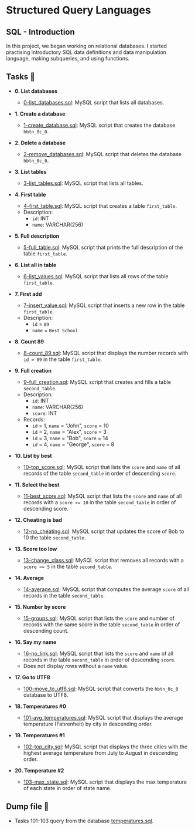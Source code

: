 # Structured Query Languages

## SQL - Introduction

In this project, we began working on relational databases. I started practising introductory SQL data definitions and data manipulation language, making subqueries, and using functions.

## Tasks :page_with_curl:

* **0. List databases**
  * [0-list_databases.sql](./0-list_databases.sql): MySQL script that lists all databases.

* **1. Create a database**
  * [1-create_database.sql](./1-create_database.sql): MySQL script that creates the database `hbtn_0c_0`.
  
* **2. Delete a database**
  * [2-remove_databases.sql](./2-remove_databases.sql): MySQL script that deletes the database `hbtn_0c_0`.

* **3. List tables**
  * [3-list_tables.sql](./3-list_tables.sql): MySQL script that lists all tables.
  
* **4. First table**
  * [4-first_table.sql](./4-first_table.sql): MySQL script that creates a table `first_table`.
  * Description:
    * `id`: INT
    * `name`: VARCHAR(256)

* **5. Full description**
  * [5-full_table.sql](./5-full_table.sql): MySQL script that prints the full description of the table `first_table`.
  
* **6. List all in table**
  * [6-list_values.sql](./6-list_values.sql): MySQL script that lists all rows of the table
  `first_table`.

* **7. First add**
  * [7-insert_value.sql](./7-insert_value.sql): MySQL script that inserts a new row in the table `first_table`.
  * Description:
    * `id` = `89`
    * `name` = `Best School`

* **8. Count 89**
  * [8-count_89.sql](./8-count_89.sql): MySQL script that displays the number records with `id = 89` in the table `first_table`.

* **9. Full creation**
  * [9-full_creation.sql](./9-full_creation.sql): MySQL script that creates and fills a table `second_table`.
  * Description:
    * `id`: INT
    * `name`: VARCHAR(256)
    * `score`: INT
  * Records:
    * `id` = 1, `name` = "John", `score` = 10
    * `id` = 2, `name` = "Alex", `score` = 3
    * `id` = 3, `name` = "Bob", `score` = 14
    * `id` = 4, `name` = "George", `score` = 8

* **10. List by best**
  * [10-top_score.sql](./10-top_score.sql): MySQL script that lists the `score` and `name` of all records of the table `second_table` in order of descending `score`.

* **11. Select the best**
  * [11-best_score.sql](./11-best_score.sql): MySQL script that lists the `score` and `name` of all records with a `score >= 10` in the table `second_table` in order of descending score.

* **12. Cheating is bad**
  * [12-no_cheating.sql](./12-no_cheating.sql): MySQL script that updates the score of Bob to 10 the table `second_table`.

* **13. Score too low**
  * [13-change_class.sql](./13-change_class.sql): MySQL script that removes all records with a `score <= 5` in the table `second_table`.

* **14. Average**
  * [14-average.sql](./14-average.sql): MySQL script that computes the average `score` of all records in the table `second_table`.

* **15. Number by score**
  * [15-groups.sql](./15-groups.sql): MySQL script that lists the `score` and number of records with the same score in the table `second_table` in order of descending count.

* **16. Say my name**
  * [16-no_link.sql](./16-no_link.sql): MySQL script that lists the `score` and `name` of all records in the table `second_table` in order of descending `score`.
  * Does not display rows without a `name` value.

* **17. Go to UTF8**
  * [100-move_to_utf8.sql](./100-move_to_utf8.sql): MySQL script that converts the `hbtn_0c_0` database to UTF8.

* **18. Temperatures #0**
  * [101-avg_temperatures.sql](./101-avg_temperatures.sql): MySQL script that displays the average temperature (Fahrenheit) by city in descending order.

* **19. Temperatures #1**
  * [102-top_city.sql](./102-top_city.sql): MySQL script that displays the three cities with the highest average temperature from July to August in descending order.

* **20. Temperature #2**
  * [103-max_state.sql](./103-max_state.sql): MySQL script that displays the max temperature of each state in order of state name.
  
## Dump file :dolphin:
* Tasks 101-103 query from the database [temperatures.sql](./temperatures.sql).

